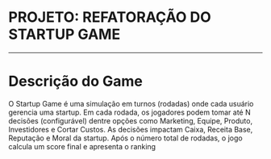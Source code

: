 # PROJETO: REFATORAÇÃO DO STARTUP GAME 
---
# Descrição do Game
O Startup Game é uma simulação em turnos (rodadas) onde cada usuário gerencia uma startup. Em cada
rodada, os jogadores podem tomar até N decisões (configurável) dentre opções como Marketing, Equipe,
Produto, Investidores e Cortar Custos. As decisões impactam Caixa, Receita Base, Reputação e Moral da
startup. Após o número total de rodadas, o jogo calcula um score final e apresenta o ranking
